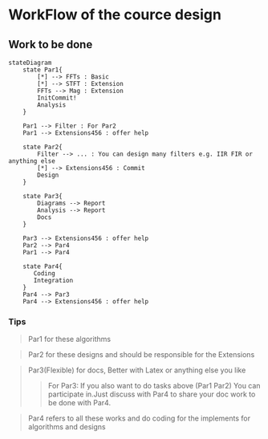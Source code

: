 # WorkFlow of the cource design

## Work to be done

```mermaid
stateDiagram
    state Par1{
        [*] --> FFTs : Basic
        [*] --> STFT : Extension
        FFTs --> Mag : Extension
        InitCommit!
        Analysis
    }

    Par1 --> Filter : For Par2
    Par1 --> Extensions456 : offer help

    state Par2{
        Filter --> ... : You can design many filters e.g. IIR FIR or anything else
        [*] --> Extensions456 : Commit
        Design
    }

    state Par3{
        Diagrams --> Report
        Analysis --> Report
        Docs
    }

    Par3 --> Extensions456 : offer help
    Par2 --> Par4
    Par1 --> Par4

    state Par4{
       Coding
       Integration
    }
    Par4 --> Par3
    Par4 --> Extensions456 : offer help

```

### Tips

> Par1 for these algorithms

> Par2 for these designs and should be responsible for the Extensions

> Par3(Flexible) for docs, Better with Latex or anything else you like
>
> > For Par3: If you also want to do tasks above (Par1 Par2) You can participate in.Just discuss with Par4 to share your doc work to be done with Par4.

> Par4 refers to all these works and do coding for the implements for algorithms and designs
